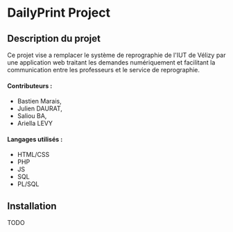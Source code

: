 ﻿# DailyPrint Project

## Description du projet

Ce projet vise a remplacer le système de reprographie de l'IUT de Vélizy par une application web traitant les demandes numériquement et facilitant la communication entre les professeurs et le service de reprographie.

#### Contributeurs :
* Bastien Marais,
* Julien DAURAT,
* Saliou BA,
* Ariella LEVY


#### Langages utilisés :
* HTML/CSS
* PHP
* JS
* SQL
* PL/SQL

## Installation

TODO
